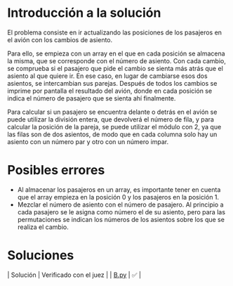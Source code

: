 # Introducción a la solución

El problema consiste en ir actualizando las posiciones de los pasajeros en el avión con los cambios de asiento.

Para ello, se empieza con un array en el que en cada posición se almacena la misma, que se corresponde con el número de asiento. Con cada cambio, se comprueba si el pasajero que pide el cambio se sienta más atrás que el asiento al que quiere ir. En ese caso, en lugar de cambiarse esos dos asientos, se intercambian sus parejas. Después de todos los cambios se imprime por pantalla el resultado del avión, donde en cada posición se indica el número de pasajero que se sienta ahí finalmente.

Para calcular si un pasajero se encuentra delante o detrás en el avión se puede utilizar la división entera, que devolverá el número de fila, y para calcular la posición de la pareja, se puede utilizar el módulo con 2, ya que las filas son de dos asientos, de modo que en cada columna solo hay un asiento con un número par y otro con un número impar.

# Posibles errores
- Al almacenar los pasajeros en un array, es importante tener en cuenta que el array empieza en la posición 0 y los pasajeros en la posición 1.
- Mezclar el número de asiento con el número de pasajero. Al principio a cada pasajero se le asigna como número el de su asiento, pero para las permutaciones se indican los números de los asientos sobre los que se realiza el cambio.

# Soluciones
| Solución | Verificado con el juez |
| [B.py](src/B.py) | :white_check_mark: |
